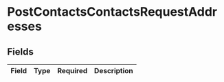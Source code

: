 # PostContactsContactsRequestAddresses


## Fields

| Field       | Type        | Required    | Description |
| ----------- | ----------- | ----------- | ----------- |